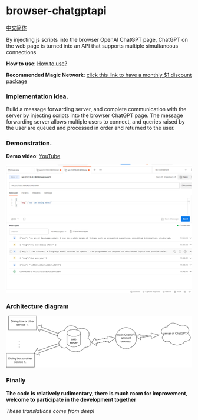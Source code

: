 # browser-chatgptapi

[中文简体](README_ZH.md)

By injecting js scripts into the browser OpenAI ChatGPT page, ChatGPT on the web page is turned into an API that supports multiple simultaneous connections

**How to use**: [How to use?](wiki/如何使用.md)

**Recommended Magic Network**: [click this link to have a monthly $1 discount package](https://xx025.github.io/773ycd9u.html)


### Implementation idea.

Build a message forwarding server, and complete communication with the server by injecting scripts into the browser ChatGPT page. The message forwarding server allows multiple users to connect, and queries raised by the user are queued and processed in order and returned to the user.

### Demonstration.

**Demo video**: [YouTube](https://www.youtube.com/embed/o4SETVDbaEY)

![image](imgs/220007238-2b040e5e-1be7-404e-9cc6-3605f862660d.png)



### Architecture diagram

![architecture-diagram.png](imgs/en_architecture-diagram.png)



### Finally

**The code is relatively rudimentary, there is much room for improvement, welcome to participate in the development together**





*These translations come from deepl*

